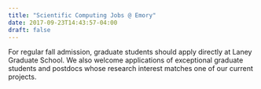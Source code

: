 ```yaml
---
title: "Scientific Computing Jobs @ Emory"
date: 2017-09-23T14:43:57-04:00
draft: false
---
```


For regular fall admission, graduate students should apply directly at Laney Graduate School. We also welcome applications of exceptional graduate students and postdocs whose research interest matches one of our current projects. 
